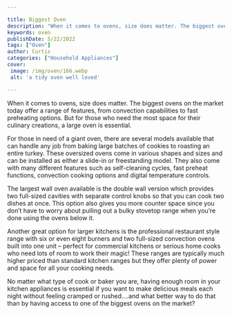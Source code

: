 ```yaml
---

title: Biggest Oven
description: "When it comes to ovens, size does matter. The biggest ovens on the market today offer a range of features, from convection capabil...see more detail"
keywords: oven
publishDate: 5/22/2022
tags: ["Oven"]
author: Curtis
categories: ["Household Appliances"]
cover: 
 image: /img/oven/166.webp
 alt: 'a tidy oven well loved'

---
```


When it comes to ovens, size does matter. The biggest ovens on the market today offer a range of features, from convection capabilities to fast preheating options. But for those who need the most space for their culinary creations, a large oven is essential.

For those in need of a giant oven, there are several models available that can handle any job from baking large batches of cookies to roasting an entire turkey. These oversized ovens come in various shapes and sizes and can be installed as either a slide-in or freestanding model. They also come with many different features such as self-cleaning cycles, fast preheat functions, convection cooking options and digital temperature controls. 

The largest wall oven available is the double wall version which provides two full-sized cavities with separate control knobs so that you can cook two dishes at once. This option also gives you more counter space since you don’t have to worry about pulling out a bulky stovetop range when you’re done using the ovens below it. 

Another great option for larger kitchens is the professional restaurant style range with six or even eight burners and two full-sized convection ovens built into one unit – perfect for commercial kitchens or serious home cooks who need lots of room to work their magic! These ranges are typically much higher priced than standard kitchen ranges but they offer plenty of power and space for all your cooking needs. 

No matter what type of cook or baker you are, having enough room in your kitchen appliances is essential if you want to make delicious meals each night without feeling cramped or rushed....and what better way to do that than by having access to one of the biggest ovens on the market?
